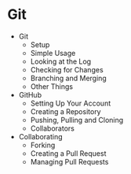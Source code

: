 # Git

- Git
	* Setup
	* Simple Usage
	* Looking at the Log
	* Checking for Changes
	* Branching and Merging
	* Other Things
- GitHub
	* Setting Up Your Account
	* Creating a Repository
	* Pushing, Pulling and Cloning
	* Collaborators
- Collaborating
	* Forking
	* Creating a Pull Request
	* Managing Pull Requests
